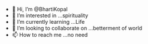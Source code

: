 - 👋 Hi, I’m @BhartiKopal
- 👀 I’m interested in ...spirituality
- 🌱 I’m currently learning ...Life
- 💞️ I’m looking to collaborate on ...betterment of world
- 📫 How to reach me ...no need

<!---
BhartiKopal/BhartiKopal is a ✨ special ✨ repository because its `README.md` (this file) appears on your GitHub profile.
You can click the Preview link to take a look at your changes.
--->
